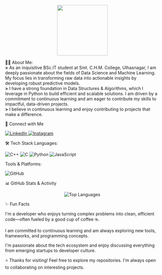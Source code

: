 <div align="center">
  <img height="165" src="https://media.giphy.com/media/M9gbBd9nbDrOTu1Mqx/giphy.gif"  />
</div>

👨‍💻 About Me: <br>
<b>></b> As an inquisitive BSc.IT student at Smt. C.H.M. College, Ulhasnagar, I am deeply passionate about the fields of Data Science and Machine Learning. My focus lies in transforming raw data into actionable insights by developing robust predictive models. 
<br>
<b>></b> I have a strong foundation in Data Structures & Algorithms, which I leverage in Python to build efficient and scalable solutions. I am driven by a commitment to continuous learning and am eager to contribute my skills to impactful, data-driven projects.
<br>
<b>></b> I believe in continuous learning and enjoy contributing to projects that make a difference.

🤝 Connect with Me
<p align="left">
<a href="https://www.google.com/search?q=https://www.linkedin.com/in/om-mishra-a55263329" target="_blank">
<img src="https://www.google.com/search?q=https://img.shields.io/badge/LinkedIn-0077B5%3Fstyle%3Dfor-the-badge%26logo%3Dlinkedin%26logoColor%3Dwhite" alt="LinkedIn"/>
</a>
<a href="https://www.instagram.com/om.0106/?hl=en" target="_blank">
<img src="https://img.shields.io/badge/Instagram-E4405F?style=for-the-badge&logo=instagram&logoColor=white" alt="Instagram"/>
</a>
</p>

🛠️ Tech Stack
Languages:
<p align="left">
<img src="https://www.google.com/search?q=https://img.shields.io/badge/C%252B%252B-00599C%3Fstyle%3Dfor-the-badge%26logo%3Dc%252B%252B%26logoColor%3Dwhite" alt="C++"/>
<img src="https://www.google.com/search?q=https://img.shields.io/badge/C-A8B9CC%3Fstyle%3Dfor-the-badge%26logo%3Dc%26logoColor%3Dblack" alt="C"/>
<img src="https://www.google.com/search?q=https://img.shields.io/badge/Python-3776AB%3Fstyle%3Dfor-the-badge%26logo%3Dpython%26logoColor%3Dwhite" alt="Python"/>
<img src="https://www.google.com/search?q=https://img.shields.io/badge/JavaScript-F7DF1E%3Fstyle%3Dfor-the-badge%26logo%3Djavascript%26logoColor%3Dblack" alt="JavaScript"/>
</p>


Tools & Platforms:
<p align="left">
<img src="https://www.google.com/search?q=https://img.shields.io/badge/GitHub-181717%3Fstyle%3Dfor-the-badge%26logo%3Dgithub%26logoColor%3Dwhite" alt="GitHub"/>
</p>

📊 GitHub Stats & Activity
<!-- Replace YOUR_GITHUB_USERNAME with your actual GitHub username -->

<p align="center">
<img src="https://www.google.com/search?q=https://github-readme-stats.vercel.app/api/top-langs/%3Fusername%3DOm-codex%26layout%3Dcompact%26theme%3Dradical%26hide_border%3Dtrue" alt="Top Languages" />
</p>

✨ Fun Facts

I'm a developer who enjoys turning complex problems into clean, efficient code—often fueled by a good cup of coffee ☕. 

I am committed to continuous learning and am always exploring new tools, frameworks, and programming concepts.

I'm passionate about the tech ecosystem and enjoy discussing everything from emerging startups to developer culture.

⭐ Thanks for visiting! Feel free to explore my repositories. I'm always open to collaborating on interesting projects.
